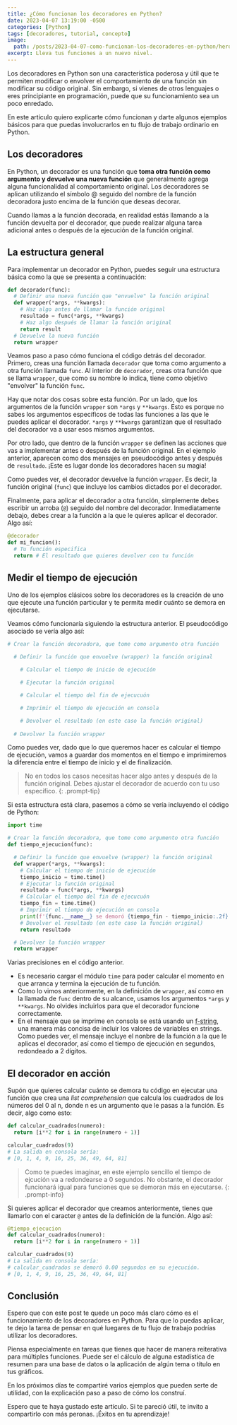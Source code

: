 ```yaml
---
title: ¿Cómo funcionan los decoradores en Python?
date: 2023-04-07 13:19:00 -0500
categories: [Python]
tags: [decoradores, tutorial, concepto]
image: 
  path: /posts/2023-04-07-como-funcionan-los-decoradores-en-python/hero.jpg
excerpt: Lleva tus funciones a un nuevo nivel.
---
```


Los decoradores en Python son una característica poderosa y útil que te permiten modificar o envolver el comportamiento de una función sin modificar su código original. Sin embargo, si vienes de otros lenguajes o eres principiante en programación, puede que su funcionamiento sea un poco enredado.

En este artículo quiero explicarte cómo funcionan y darte algunos ejemplos básicos para que puedas involucrarlos en tu flujo de trabajo ordinario en Python.

## Los decoradores

En Python, un decorador es una función que **toma otra función como argumento y devuelve una nueva función** que generalmente agrega alguna funcionalidad al comportamiento original. Los decoradores se aplican utilizando el símbolo @ seguido del nombre de la función decoradora justo encima de la función que deseas decorar.

Cuando llamas a la función decorada, en realidad estás llamando a la función devuelta por el decorador, que puede realizar alguna tarea adicional antes o después de la ejecución de la función original.

## La estructura general

Para implementar un decorador en Python, puedes seguir una estructura básica como la que se presenta a continuación:

```python
def decorador(func):
  # Definir una nueva función que "envuelve" la función original
  def wrapper(*args, **kwargs):
    # Haz algo antes de llamar la función original
    resultado = func(*args, **kwargs)
    # Haz algo después de llamar la función original
    return result
  # Devuelve la nueva función
  return wrapper
```

Veamos paso a paso cómo funciona el código detrás del decorador. Primero, creas una función llamada `decorador` que toma como argumento a otra función llamada `func`. Al interior de `decorador`, creas otra función que se llama `wrapper`, que como su nombre lo indica, tiene como objetivo "envolver" la función `func`.

Hay que notar dos cosas sobre esta función. Por un lado, que los argumentos de la función `wrapper` son `*args` y `**kwargs`. Esto es porque no sabes los argumentos específicos de todas las funciones a las que le puedes aplicar el decorador. `*args` y `**kwargs` garantizan que el resultado del decorador va a usar esos mismos argumentos.

Por otro lado, que dentro de la función `wrapper` se definen las acciones que vas a implementar antes o después de la función original. En el ejemplo anterior, aparecen como dos mensajes en pseudocódigo antes y después de `resultado`. ¡Este es lugar donde los decoradores hacen su magia!

Como puedes ver, el decorador devuelve la función `wrapper`. Es decir, la función original (`func`) que incluye los cambios dictados por el decorador.

Finalmente, para aplicar el decorador a otra función, simplemente debes escribir un arroba (`@`) seguido del nombre del decorador. Inmediatamente debajo, debes crear a la función a la que le quieres aplicar el decorador. Algo así:

```python
@decorador
def mi_funcion():
  # Tu función especifica
  return # El resultado que quieres devolver con tu función
```

## Medir el tiempo de ejecución

Uno de los ejemplos clásicos sobre los decoradores es la creación de uno que ejecute una función particular y te permita medir cuánto se demora en ejecutarse. 

Veamos cómo funcionaría siguiendo la estructura anterior. El pseudocódigo asociado se vería algo así:

```python
# Crear la función decoradora, que tome como argumento otra función

  # Definir la función que envuelve (wrapper) la función original
    
    # Calcular el tiempo de inicio de ejecución

    # Ejecutar la función original

    # Calcular el tiempo del fin de ejecucuón

    # Imprimir el tiempo de ejecución en consola

    # Devolver el resultado (en este caso la función original)
  
  # Devolver la función wrapper
```

Como puedes ver, dado que lo que queremos hacer es calcular el tiempo de ejecución, vamos a guardar dos momentos en el tiempo e imprimiremos la diferencia entre el tiempo de inicio y el de finalización.

> No en todos los casos necesitas hacer algo antes y después de la función original. Debes ajustar el decorador de acuerdo con tu uso específico.
{: .prompt-tip}

Si esta estructura está clara, pasemos a cómo se vería incluyendo el código de Python:

```python
import time

# Crear la función decoradora, que tome como argumento otra función
def tiempo_ejecucion(func):

  # Definir la función que envuelve (wrapper) la función original
  def wrapper(*args, **kwargs):
    # Calcular el tiempo de inicio de ejecución
    tiempo_inicio = time.time()
    # Ejecutar la función original
    resultado = func(*args, **kwargs)
    # Calcular el tiempo del fin de ejecucuón
    tiempo_fin = time.time()
    # Imprimir el tiempo de ejecución en consola
    print(f'{func.__name__} se demoró {tiempo_fin - tiempo_inicio:.2f} segundos en su ejecución.')
    # Devolver el resultado (en este caso la función original)
    return resultado

  # Devolver la función wrapper
  return wrapper
```

Varias precisiones en el código anterior.

- Es necesario cargar el módulo `time` para poder calcular el momento en que arranca y termina la ejecución de tu función.
- Como lo vimos anteriormente, en la definición de `wrapper`, así como en la llamada de `func` dentro de su alcance, usamos los argumentos `*args` y `**kwargs`. No olvides incluirlos para que el decorador funcione correctamente.
- En el mensaje que se imprime en consola se está usando un [f-string](https://realpython.com/python-f-strings/), una manera más concisa de incluir los valores de variables en strings. Como puedes ver, el mensaje incluye el nonbre de la función a la que le aplicas el decorador, así como el tiempo de ejecución en segundos, redondeado a 2 dígitos.

## El decorador en acción

Supón que quieres calcular cuánto se demora tu código en ejecutar una función que crea una *list comprehension* que calcula los cuadrados de los números del 0 al n, donde n es un argumento que le pasas a la función. Es decir, algo como esto:

```python
def calcular_cuadrados(numero):
  return [i**2 for i in range(numero + 1)]

calcular_cuadrados(9)
# La salida en consola sería:
# [0, 1, 4, 9, 16, 25, 36, 49, 64, 81]
```

> Como te puedes imaginar, en este ejemplo sencillo el tiempo de ejcución va a redondearse a 0 segundos. No obstante, el decorador funcionará igual para funciones que se demoran más en ejecutarse.
{: .prompt-info}

Si quieres aplicar el decorador que creamos anteriormente, tienes que llamarlo con el caracter `@` antes de la definición de la función. Algo así:

```python
@tiempo_ejecucion
def calcular_cuadrados(numero):
  return [i**2 for i in range(numero + 1)]

calcular_cuadrados(9)
# La salida en consola sería:
# calcular_cuadrados se demoró 0.00 segundos en su ejecución.
# [0, 1, 4, 9, 16, 25, 36, 49, 64, 81]
```

## Conclusión

Espero que con este post te quede un poco más claro cómo es el funcionamiento de los decoradores en Python. Para que lo puedas aplicar, te dejo la tarea de pensar en qué luegares de tu flujo de trabajo podrías utilizar los decoradores.

Piensa especialmente en tareas que tienes que hacer de manera reiterativa para múltiples funciones. Puede ser el cálculo de alguna estadística de resumen para una base de datos o la aplicación de algún tema o título en tus gráficos.

En los próximos días te compartiré varios ejemplos que pueden serte de utilidad, con la explicación paso a paso de cómo los construí.

Espero que te haya gustado este artículo. Si te pareció útil, te invito a compartirlo con más peronas. ¡Éxitos en tu aprendizaje!
